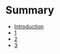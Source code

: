 # Summary

* [Introduction](README.md)
* [1](chapters/1.md)
* [2](chapters/2.md)
* [3](chapters/3.md)